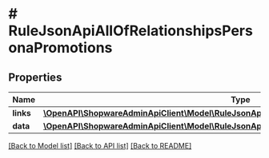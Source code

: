 # # RuleJsonApiAllOfRelationshipsPersonaPromotions

## Properties

Name | Type | Description | Notes
------------ | ------------- | ------------- | -------------
**links** | [**\OpenAPI\ShopwareAdminApiClient\Model\RuleJsonApiAllOfRelationshipsPersonaPromotionsLinks**](RuleJsonApiAllOfRelationshipsPersonaPromotionsLinks.md) |  | [optional]
**data** | [**\OpenAPI\ShopwareAdminApiClient\Model\RuleJsonApiAllOfRelationshipsPersonaPromotionsData[]**](RuleJsonApiAllOfRelationshipsPersonaPromotionsData.md) |  | [optional]

[[Back to Model list]](../../README.md#models) [[Back to API list]](../../README.md#endpoints) [[Back to README]](../../README.md)
